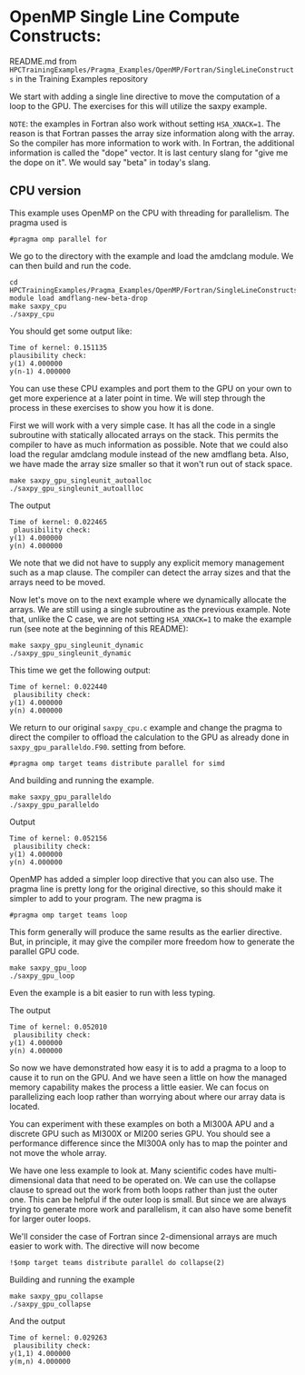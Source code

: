 # OpenMP Single Line Compute Constructs:

README.md from `HPCTrainingExamples/Pragma_Examples/OpenMP/Fortran/SingleLineConstructs` in the Training Examples repository

We start with adding a single line directive to move the computation of a loop to the GPU. The exercises for this will utilize
the saxpy example.

`NOTE`: the examples in Fortran also work without setting `HSA_XNACK=1`. The reason is that Fortran passes the array size information along with the array. So the compiler has more information to work with. In Fortran, the additional information is called the "dope" vector. It is last
century slang for "give me the dope on it". We would say "beta" in today's slang.

## CPU version

This example uses OpenMP on the CPU with threading for parallelism. The pragma used is

```
#pragma omp parallel for
```

We go to the directory with the example and load the amdclang module. We can then build and run the code.

```
cd HPCTrainingExamples/Pragma_Examples/OpenMP/Fortran/SingleLineConstructs
module load amdflang-new-beta-drop
make saxpy_cpu
./saxpy_cpu
```

You should get some output like:

```
Time of kernel: 0.151135
plausibility check:
y(1) 4.000000
y(n-1) 4.000000
```

You can use these CPU examples and port them to the GPU on your own to get more experience at a later point in time. We will step
through the process in these exercises to show you how it is done.

First we will work with a very simple case. It has all the code in a single subroutine with
statically allocated arrays on the stack. This permits the compiler to have as much information as possible. Note that we could
also load the regular amdclang module instead of the new amdflang beta.
Also, we have made the array size smaller so that it won't run out of stack space.

```
make saxpy_gpu_singleunit_autoalloc
./saxpy_gpu_singleunit_autoallloc
```

The output

```
Time of kernel: 0.022465
 plausibility check:
y(1) 4.000000
y(n) 4.000000
```

We note that we did not have to supply any explicit memory management such as a map clause. The compiler can detect the array sizes
and that the arrays need to be moved.

Now let's move on to the next example where we dynamically allocate the arrays. We are still using a single subroutine as the previous
example. Note that, unlike the C case, we are not setting `HSA_XNACK=1` to make the example run (see note at the beginning of this README):

```
make saxpy_gpu_singleunit_dynamic
./saxpy_gpu_singleunit_dynamic
```

This time we get the following output:

```
Time of kernel: 0.022440
 plausibility check:
y(1) 4.000000
y(n) 4.000000
```

We return to our original `saxpy_cpu.c` example and change the pragma to direct the
compiler to offload the calculation to the GPU as already done in `saxpy_gpu_paralleldo.F90`.
setting from before.

```
#pragma omp target teams distribute parallel for simd
```

And building and running the example.

```
make saxpy_gpu_paralleldo
./saxpy_gpu_paralleldo
```

Output

```
Time of kernel: 0.052156
 plausibility check:
y(1) 4.000000
y(n) 4.000000
```

OpenMP has added a simpler loop directive that you can also use. The pragma line is pretty long for
the original directive, so this should make it simpler to add to your program. The new pragma is

```
#pragma omp target teams loop
```

This form generally will produce the same results as the earlier directive. But, in principle, it
may give the compiler more freedom how to generate the parallel GPU code.

```
make saxpy_gpu_loop
./saxpy_gpu_loop
```

Even the example is a bit easier to run with less typing.

The output

```
Time of kernel: 0.052010
 plausibility check:
y(1) 4.000000
y(n) 4.000000
```

So now we have demonstrated how easy it is to add a pragma to a loop to cause it to run on the GPU. And we have seen a
little on how the managed memory capability makes the process a little easier. We can focus on parallelizing each
loop rather than worrying about where our array data is located.

You can experiment with these examples on both a MI300A APU and a discrete GPU such as MI300X or MI200 series GPU. You
should see a performance difference since the MI300A only has to map the pointer and not move the whole array.

We have one less example to look at. Many scientific codes have multi-dimensional data that need to be operated on.
We can use the collapse clause to spread out the work from both loops rather than just the outer one. This can
be helpful if the outer loop is small. But since we are always trying to generate more work and parallelism, it
can also have some benefit for larger outer loops.

We'll consider the case of Fortran since 2-dimensional arrays are much easier to work with.
The directive will now become

```
!$omp target teams distribute parallel do collapse(2)
```

Building and running the example

```
make saxpy_gpu_collapse
./saxpy_gpu_collapse
```

And the output

```
Time of kernel: 0.029263
 plausibility check:
y(1,1) 4.000000
y(m,n) 4.000000
```

